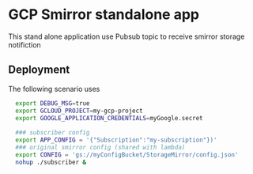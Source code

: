# GCP Smirror standalone app

This stand alone application use Pubsub topic to receive smirror storage notifiction

## Deployment



The following scenario uses



```bash
  export DEBUG_MSG=true
  export GCLOUD_PROJECT=my-gcp-project
  export GOOGLE_APPLICATION_CREDENTIALS=myGoogle.secret
  
  ### subscriber config
  export APP_CONFIG = '{"Subscription":"my-subscription"})'
  ### original smirror config (shared with lambda)
  export CONFIG = 'gs://myConfigBucket/StorageMirror/config.json'
  nohup ./subscriber &
```

